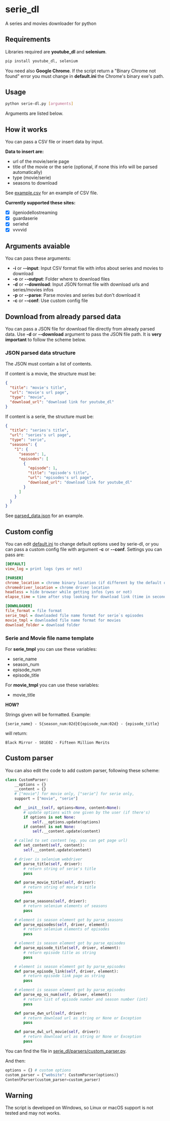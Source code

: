 # serie_dl

A series and movies downloader for python

## Requirements

Libraries required are **youtube_dl** and **selenium**.

```bash
pip install youtube_dl, selenium
```

You need also **Google Chrome**. If the script return a "Binary Chrome not found" error you must change in **default.ini** the Chrome's binary exe's path.

## Usage

```bash
python serie-dl.py [arguments]
```

Arguments are listed below.

## How it works

You can pass a CSV file or insert data by input.

**Data to insert are:**

- url of the movie/serie page
- title of the movie or the serie (optional, if none this info will be parsed automatically)
- type (movie/serie)
- seasons to download

See [example.csv](example.csv) for an example of CSV file.

**Currently supported these sites:**

- [x] ilgeniodellostreaming
- [x] guardaserie
- [x] seriehd
- [x] vvvvid

## Arguments avaiable

You can pass these arguments:

- **-i** or **--input**: Input CSV format file with infos about series and movies to download
- **-o** or **--output**: Folder where to download files
- **-d** or **--download**: Input JSON format file with download urls and series/movies infos
- **-p** or **--parse**: Parse movies and series but don't download it
- **-c** or **--conf**: Use custom config file

## Download from already parsed data

You can pass a JSON file for download file directly from already parsed data. Use **-d** or **--download** argument to pass the JSON file path. It is **very important** to follow the scheme below.

### JSON parsed data structure

The JSON must contain a list of contents.

If content is a movie, the structure must be:

```json
{
  "title": "movie's title",
  "url": "movie's url page",
  "type": "movie",
  "download_url": "download link for youtube_dl"
}
```

If content is a serie, the structure must be:

```json
{
  "title": "series's title",
  "url": "series's url page",
  "type": "serie",
  "seasons": {
    "1": {
      "season": 1,
      "episodes": [
        {
          "episode": 1,
          "title": "episode's title",
          "url": "episodes's url page",
          "download_url": "download link for youtube_dl"
        }
      ]
    }
  }
}
```

See [parsed_data.json](parsed_data.json) for an example.

## Custom config

You can edit [default.ini](default.ini) to change default options used by serie-dl, or you can pass a custom config file with argument **-c** or **--conf**. Settings you can pass are:

```ini
[DEFAULT]
view_log = print logs (yes or not)

[PARSER]
chrome_location = chrome binary location (if different by the default one)
chromedriver_location = chrome driver location
headless = hide browser while getting infos (yes or not)
elapse_time = time after stop looking for download link (time in seconds)

[DOWNLOADER]
file_format = file format
serie_tmpl = downloaded file name format for serie`s episodes
movie_tmpl = downloaded file name format for movies
download_folder = download folder
```

### Serie and Movie file name template

For **serie_tmpl** you can use these variables:

- serie_name
- season_num
- episode_num
- episode_title

For **movie_tmpl** you can use these variables:

- movie_title

**HOW?**

Strings given will be formatted. Example:

`{serie_name} - S{season_num:02d}E{episode_num:02d} - {episode_title}`

will return:

`Black Mirror - S01E02 - Fifteen Million Merits`

## Custom parser

You can also edit the code to add custom parser, following these scheme:

```python
class CustomParser:
    __options = {}
    __content = {}
    # ["movie"] for movie only, ["serie"] for serie only,
    support = ["movie", "serie"]

    def __init__(self, options=None, content=None):
        # update options with one given by the user (if there's)
        if options is not None:
            self.__options.update(options)
        if content is not None:
            self.__content.update(content)

    # called to set content (eg. you can get page url)
    def set_content(self, content):
        self.__content.update(content)

    # driver is selenium webdriver
    def parse_title(self, driver):
        # return string of serie's title
        pass

    def parse_movie_title(self, driver):
        # return string of movie's title
        pass

    def parse_seasons(self, driver):
        # return selenium elements of seasons
        pass

    # element is season element got by parse_seasons
    def parse_episodes(self, driver, element):
        # return selenium elements of episodes
        pass

    # element is season element got by parse_episodes
    def parse_episode_title(self, driver, element):
        # return episode title as string
        pass

    # element is season element got by parse_episodes
    def parse_episode_link(self, driver, element):
        # return episode link page as string
        pass

    # element is season element got by parse_episodes
    def parse_ep_ss_num(self, driver, element):
        # return list of episode number and season number (int)
        pass

    def parse_dwn_url(self, driver):
        # return download url as string or None or Exception
        pass

    def parse_dwl_url_movie(self, driver):
        # return download url as string or None or Exception
        pass
```

You can find the file in [serie_dl/parsers/custom_parser.py](serie_dl/parsers/custom_parser.py).

And then:

```python
options = {} # custom options
custom_parser = {"website": CustomParser(options)}
ContentParser(custom_parser=custom_parser)
```

## Warning

The script is developed on Windows, so Linux or macOS support is not tested and may not works.
